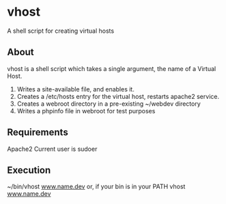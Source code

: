 vhost
=====

A shell script for creating virtual hosts

About
-----
vhost is a shell script which takes a single argument, the name of a Virtual Host. 
1. Writes a site-available file, and enables it. 
1. Creates a /etc/hosts entry for the virtual host, restarts apache2 service. 
1. Creates a webroot directory in a pre-existing ~/webdev directory
1. Writes a phpinfo file in webroot for test purposes


Requirements
------------
Apache2
Current user is sudoer


Execution
---------
~/bin/vhost www.name.dev 
or, if your bin is in your PATH
vhost www.name.dev

